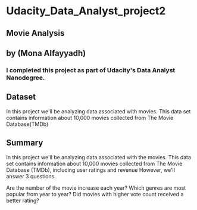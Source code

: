 # Udacity_Data_Analyst_project2

## Movie Analysis
## by (Mona Alfayyadh)

### I completed this project as part of Udacity's Data Analyst Nanodegree.

## Dataset
In this project we'll be analyzing data associated with movies. This data set contains information about 10,000 movies collected from The Movie Database(TMDb)

## Summary

In this project we'll be analyzing data associated with the movies. This data set contains information about 10,000 movies collected from The Movie Database (TMDb), including user ratings and revenue However, we'll answer 3 questions.

Are the number of the movie increase each year?
Which genres are most popular from year to year?
Did movies with higher vote count received a better rating?
